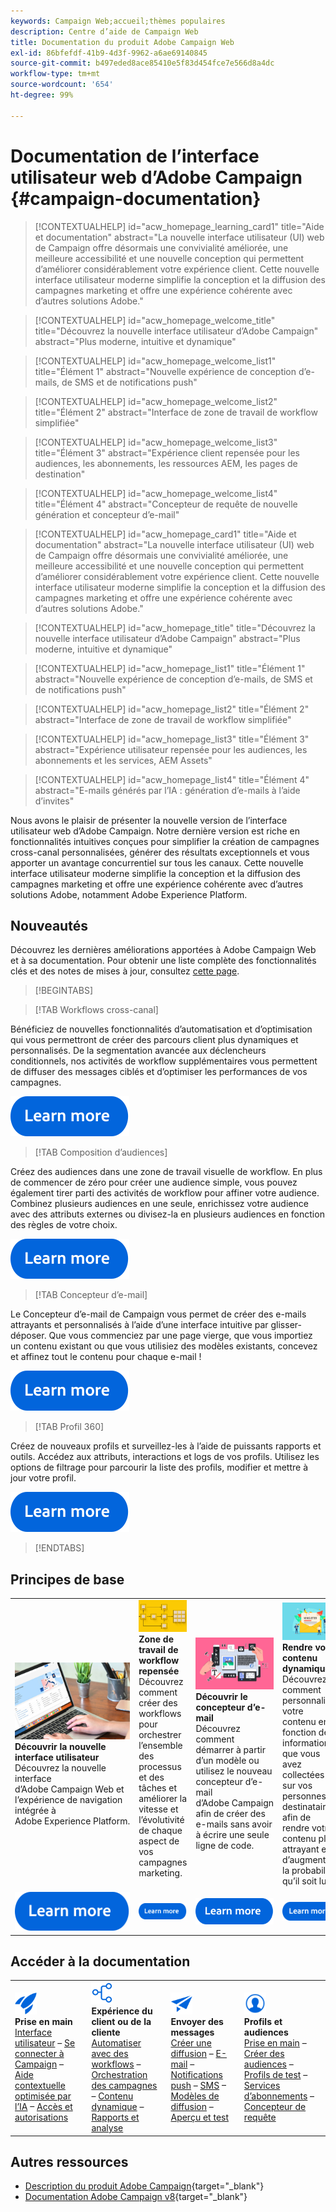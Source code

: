 ```yaml
---
keywords: Campaign Web;accueil;thèmes populaires
description: Centre d’aide de Campaign Web
title: Documentation du produit Adobe Campaign Web
exl-id: 86bfefdf-41b9-4d3f-9962-a6ae69140845
source-git-commit: b497eded8ace85410e5f83d454fce7e566d8a4dc
workflow-type: tm+mt
source-wordcount: '654'
ht-degree: 99%

---
```


# Documentation de l’interface utilisateur web d’Adobe Campaign {#campaign-documentation}

>[!CONTEXTUALHELP]
>id="acw_homepage_learning_card1"
>title="Aide et documentation"
>abstract="La nouvelle interface utilisateur (UI) web de Campaign offre désormais une convivialité améliorée, une meilleure accessibilité et une nouvelle conception qui permettent d’améliorer considérablement votre expérience client. Cette nouvelle interface utilisateur moderne simplifie la conception et la diffusion des campagnes marketing et offre une expérience cohérente avec d’autres solutions Adobe."

>[!CONTEXTUALHELP]
>id="acw_homepage_welcome_title"
>title="Découvrez la nouvelle interface utilisateur d’Adobe Campaign"
>abstract="Plus moderne, intuitive et dynamique"

>[!CONTEXTUALHELP]
>id="acw_homepage_welcome_list1"
>title="Élément 1"
>abstract="Nouvelle expérience de conception d’e-mails, de SMS et de notifications push"

>[!CONTEXTUALHELP]
>id="acw_homepage_welcome_list2"
>title="Élément 2"
>abstract="Interface de zone de travail de workflow simplifiée"

>[!CONTEXTUALHELP]
>id="acw_homepage_welcome_list3"
>title="Élément 3"
>abstract="Expérience client repensée pour les audiences, les abonnements, les ressources AEM, les pages de destination"

>[!CONTEXTUALHELP]
>id="acw_homepage_welcome_list4"
>title="Élément 4"
>abstract="Concepteur de requête de nouvelle génération et concepteur d’e-mail"

<!--
>[!CONTEXTUALHELP]
>id="acw_homepage_welcome_list5"
>title="Item 5"
>abstract="Additional Item"-->

<!-- TO REMOVE BELOW-->

>[!CONTEXTUALHELP]
>id="acw_homepage_card1"
>title="Aide et documentation"
>abstract="La nouvelle interface utilisateur (UI) web de Campaign offre désormais une convivialité améliorée, une meilleure accessibilité et une nouvelle conception qui permettent d’améliorer considérablement votre expérience client. Cette nouvelle interface utilisateur moderne simplifie la conception et la diffusion des campagnes marketing et offre une expérience cohérente avec d’autres solutions Adobe."

>[!CONTEXTUALHELP]
>id="acw_homepage_title"
>title="Découvrez la nouvelle interface utilisateur d’Adobe Campaign"
>abstract="Plus moderne, intuitive et dynamique"

>[!CONTEXTUALHELP]
>id="acw_homepage_list1"
>title="Élément 1"
>abstract="Nouvelle expérience de conception d’e-mails, de SMS et de notifications push"

>[!CONTEXTUALHELP]
>id="acw_homepage_list2"
>title="Élément 2"
>abstract="Interface de zone de travail de workflow simplifiée"

>[!CONTEXTUALHELP]
>id="acw_homepage_list3"
>title="Élément 3"
>abstract="Expérience utilisateur repensée pour les audiences, les abonnements et les services, AEM Assets"

>[!CONTEXTUALHELP]
>id="acw_homepage_list4"
>title="Élément 4"
>abstract="E-mails générés par l’IA : génération d’e-mails à l’aide d’invites"

<!--TO REMOVE ABOVE-->

Nous avons le plaisir de présenter la nouvelle version de l’interface utilisateur web d’Adobe Campaign. Notre dernière version est riche en fonctionnalités intuitives conçues pour simplifier la création de campagnes cross-canal personnalisées, générer des résultats exceptionnels et vous apporter un avantage concurrentiel sur tous les canaux. Cette nouvelle interface utilisateur moderne simplifie la conception et la diffusion des campagnes marketing et offre une expérience cohérente avec d’autres solutions Adobe, notamment Adobe Experience Platform.

## Nouveautés

Découvrez les dernières améliorations apportées à Adobe Campaign Web et à sa documentation. Pour obtenir une liste complète des fonctionnalités clés et des notes de mises à jour, consultez [cette page](rn/whats-new.md).

>[!BEGINTABS]

>[!TAB Workflows cross-canal]

Bénéficiez de nouvelles fonctionnalités d’automatisation et d’optimisation qui vous permettront de créer des parcours client plus dynamiques et personnalisés. De la segmentation avancée aux déclencheurs conditionnels, nos activités de workflow supplémentaires vous permettent de diffuser des messages ciblés et d’optimiser les performances de vos campagnes.

[![image](assets/do-not-localize/learn-more-button.svg)](workflows/gs-workflows.md)

>[!TAB Composition d’audiences]

Créez des audiences dans une zone de travail visuelle de workflow. En plus de commencer de zéro pour créer une audience simple, vous pouvez également tirer parti des activités de workflow pour affiner votre audience. Combinez plusieurs audiences en une seule, enrichissez votre audience avec des attributs externes ou divisez-la en plusieurs audiences en fonction des règles de votre choix.

[![image](assets/do-not-localize/learn-more-button.svg)](audience/create-audience.md)

>[!TAB Concepteur d’e-mail]

Le Concepteur d’e-mail de Campaign vous permet de créer des e-mails attrayants et personnalisés à l’aide d’une interface intuitive par glisser-déposer. Que vous commenciez par une page vierge, que vous importiez un contenu existant ou que vous utilisiez des modèles existants, concevez et affinez tout le contenu pour chaque e-mail !

[![image](assets/do-not-localize/learn-more-button.svg)](email/get-started-email-designer.md)

>[!TAB Profil 360]

Créez de nouveaux profils et surveillez-les à l’aide de puissants rapports et outils. Accédez aux attributs, interactions et logs de vos profils. Utilisez les options de filtrage pour parcourir la liste des profils, modifier et mettre à jour votre profil.

[![image](assets/do-not-localize/learn-more-button.svg)](audience/gs-audiences-recipients.md)

>[!ENDTABS]

## Principes de base

<table style="table-layout:fixed">
  <tr style="border: 0;">
    <td>
    <a href="get-started/user-interface.md"><img src="assets/do-not-localize/menu-ui.jpeg"></a>
    <div><strong>Découvrir la nouvelle interface utilisateur</strong><br/> Découvrez la nouvelle interface d’Adobe Campaign Web et l’expérience de navigation intégrée à Adobe Experience Platform.</div>
    </td>
    <td>
    <a href="workflows/gs-workflows.md"><img src="assets/do-not-localize/menu-workflows.jpeg"></a>
    <div><strong>Zone de travail de workflow repensée</strong><br/> Découvrez comment créer des workflows pour orchestrer l’ensemble des processus et des tâches et améliorer la vitesse et l’évolutivité de chaque aspect de vos campagnes marketing.</div><br/>
    </td>
    <td>
    <a href="email/get-started-email-designer.md"><img src="assets/do-not-localize/menu-email.png"></a>
    <div><strong>Découvrir le concepteur d’e-mail</strong><br/> Découvrez comment démarrer à partir d’un modèle ou utilisez le nouveau concepteur d’e-mail d’Adobe Campaign afin de créer des e-mails sans avoir à écrire une seule ligne de code.
    </div></td>
    <td>
    <a href="personalization/gs-personalization.md"><img src="assets/do-not-localize/menu-dynamic.png"></a>
    <div><strong>Rendre votre contenu dynamique</strong><br/> Découvrez comment personnaliser votre contenu en fonction des informations que vous avez collectées sur vos personnes destinataires afin de rendre votre contenu plus attrayant et d’augmenter la probabilité qu’il soit lu.</div>
    </td>
  </tr>
  <tr style="border: 0;">
    <td align="center"><a href="get-started/user-interface.md"><img src="assets/do-not-localize/learn-more-button.svg"></a></td>
    <td align="center"><a href="workflows/gs-workflows.md"><img src="assets/do-not-localize/learn-more-button.svg"></a></td>
    <td align="center"><a href="email/get-started-email-designer.md"><img src="assets/do-not-localize/learn-more-button.svg"></a></td>
    <td align="center"><a href="personalization/gs-personalization.md"><img src="assets/do-not-localize/learn-more-button.svg"></a></td>
    </tr>
</table>

## Accéder à la documentation

<table style="table-layout:auto">
  <tr style="border: 0;">
    <td>
      <img src="assets/do-not-localize/icon-start.svg" width="35px">
<br/>
<strong>Prise en main</strong><br/> <a href="get-started/user-interface.md">Interface utilisateur</a> – <a href="get-started/connect-to-campaign.md">Se connecter à Campaign</a> – <a href="get-started/using-ai.md">Aide contextuelle optimisée par l’IA</a> – <a href="get-started/permissions.md">Accès et autorisations</a>
    </td>
    <td>
      <img src="assets/do-not-localize/icon-experience.svg" width="35px">
<br/>
<strong>Expérience du client ou de la cliente</strong><br/> <a href="workflows/gs-workflows.md" target="_blank">Automatiser avec des workflows</a> – <a href="campaigns/gs-campaigns.md" target="_blank">Orchestration des campagnes</a> – <a href="personalization/gs-personalization.md">Contenu dynamique</a> – <a href="reporting/gs-reports.md">Rapports et analyse</a>
    </td>
    <td>
      <img src="assets/do-not-localize/icon-message.svg" width="35px">
<br/>
<strong>Envoyer des messages</strong><br/> <a href="msg/gs-deliveries.md">Créer une diffusion</a> – <a href="email/create-email.md">E-mail</a> – <a href="push/gs-push.md">Notifications push</a> – <a href="sms/gs-sms.md">SMS</a> – <a href="msg/delivery-template.md">Modèles de diffusion</a> – <a href="preview-test/preview-test.md">Aperçu et test</a> 
    </td>
    <td>
      <img src="assets/do-not-localize/icon_profile.svg" width="35px">
<br/>
<strong>Profils et audiences</strong><br/> <a href="audience/gs-audiences-recipients.md">Prise en main</a> – <a href="audience/create-audience.md">Créer des audiences</a> – <a href="audience/test-profiles.md">Profils de test</a> – <a href="audience/manage-services.md">Services d’abonnements</a> – <a href="query/query-modeler-overview.md">Concepteur de requête</a>
    </td>
  </tr>
</table>

## Autres ressources

* [Description du produit Adobe Campaign](https://helpx.adobe.com/fr/legal/product-descriptions/adobe-campaign-managed-cloud-services.html){target="_blank"}
* [Documentation Adobe Campaign v8](https://experienceleague.adobe.com/docs/campaign-v8.html?lang=fr){target="_blank"}
